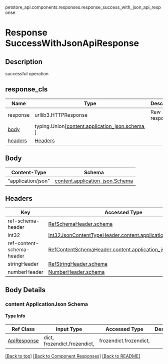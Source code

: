 petstore_api.components.responses.response_success_with_json_api_response
# Response SuccessWithJsonApiResponse

## Description
successful operation

## response_cls
Name | Type | Description  | Notes
------------- | ------------- | ------------- | -------------
response | urllib3.HTTPResponse | Raw response |
[body](#body) | typing.Union[[content.application_json.schema](#content-applicationjson-schema), ] |  |
[headers](#headers) | [Headers](#headers) |  |

## Body
Content-Type | Schema
------------ | -------
"application/json" | [content.application_json.Schema](#content-applicationjson-schema)

## Headers
Key | Accessed Type | Description  | Notes
------------- | ------------- | ------------- | -------------
ref-schema-header | [RefSchemaHeader.schema](../../components/headers/header_ref_schema_header.md#schema) | | 
int32 | [Int32JsonContentTypeHeader.content.application_json.schema](../../components/headers/header_int32_json_content_type_header.md#content-applicationjson-schema) | | 
ref-content-schema-header | [RefContentSchemaHeader.content.application_json.schema](../../components/headers/header_ref_content_schema_header.md#content-applicationjson-schema) | | 
stringHeader | [RefStringHeader.schema](../../components/headers/header_ref_string_header.md#schema) | | 
numberHeader | [NumberHeader.schema](../../components/headers/header_number_header.md#schema) | | optional

## Body Details
### content ApplicationJson Schema

#### Type Info
Ref Class | Input Type | Accessed Type | Description
--------- | ---------- | ------------- | ------------
[ApiResponse](../../components/schemas/api_response.ApiResponse.md#api_response) | dict, frozendict.frozendict,  | frozendict.frozendict,  |

[[Back to top]](#top) [[Back to Component Responses]](../../../README.md#Component-Responses) [[Back to README]](../../../README.md)
